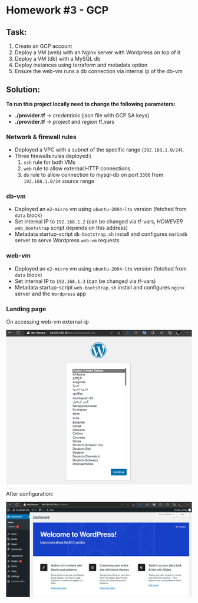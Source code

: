 # Homework #3 - GCP

## Task:
1. Create an GCP account
2. Deploy a VM (web) with an Nginx server with Wordpress on top of it
3. Deploy a VM (db) with a MySQL db
4. Deploy instances using terraform and metadata option
5. Ensure the web-vm runs a db connection via internal ip of the db-vm


## Solution:

**To run this project locally need to change the following parameters:**
- **./provider.tf** -> *credentials* (json file with GCP SA keys)
- **./provider.tf** -> *project* and *region* tf_vars

### Network & firewall rules

* Deployed a VPC with a subnet of the specific range (`192.168.1.0/24`).
* Three firewalls rules deployed:\
    1) `ssh` rule for both VMs
    2) `web` rule to allow external HTTP connections
    3) `db` rule to allow connection to mysql-db on port `3306` from `192.168.1.0/24` source range

### db-vm

* Deployed an `e2-micro` vm using `ubuntu-2004-lts` version (fetched from `data` block)
* Set internal IP to `192.168.1.2` (can be changed via tf-vars, *HOWEVER* `web_bootstrap` script depends on this address)
* Metadata startup-script `db-bootstrap.sh` install and configures `mariadb` server to serve Wordpress `web-vm` requests

### web-vm
* Deployed an `e2-micro` vm using `ubuntu-2004-lts` version (fetched from `data` block)
* Set internal IP to `192.168.1.3` (can be changed via tf-vars)
* Metadata startup-script `web-bootstrap.sh` install and configures `nginx` server and the `Wordpress` app

### Landing page

On accessing web-vm external-ip

![langing-page-start](./wordpress_start.png)

After configuration:

![langing-page-final](./wordpress_final.png)
